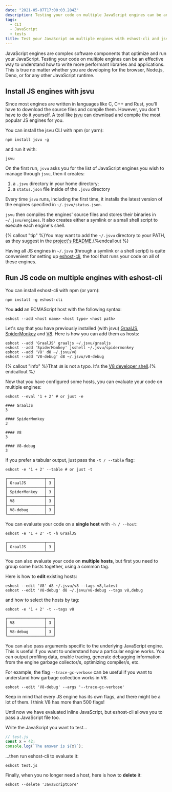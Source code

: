 ```yaml
---
date: "2021-05-07T17:00:03.284Z"
description: Testing your code on multiple JavaScript engines can be an effective way to understand how to write more performant libraries and applications.
tags:
  - CLI
  - JavaScript
  - tests
title: Test your JavaScript on multiple engines with eshost-cli and jsvu
---
```

JavaScript engines are complex software components that optimize and run your JavaScript. Testing your code on multiple engines can be an effective way to understand how to write more performant libraries and applications. This is true no matter whether you are developing  for the browser, Node.js, Deno, or for any other JavaScript runtime.

## Install JS engines with jsvu

Since most engines are written in languages like C, C++ and Rust, you'll have to download the source files and compile them. However, you don't have to do it yourself. A tool like [jsvu](https://github.com/GoogleChromeLabs/jsvu) can download and compile the most popular JS engines for you.

You can install the jsvu CLI with npm (or yarn):

```shell
npm install jsvu -g
```

and run it with:

```shell
jsvu
```

On the first run, `jsvu` asks you for the list of JavaScript engines you wish to manage through `jsvu`, then it creates:

1. a `.jsvu` directory in your home directory;
2. a `status.json` file inside of the `.jsvu` directory

Every time `jsvu` runs, including the first time, it installs the latest version of the engines specified in `~/.jsvu/status.json`.

`jsvu` then compiles the engines' source files and stores their binaries in `~/.jsvu/engines`. It also creates either a symlink or a small shell script to execute each engine's shell.

{% callout "tip" %}You may want to add the `~/.jsvu` directory to your PATH, as they suggest in the [project's README](https://github.com/GoogleChromeLabs/jsvu#installation).{%endcallout %}

Having all JS engines in `~/.jsvu` (through a symlink or a shell script) is quite convenient for setting up [eshost-cli](https://github.com/bterlson/eshost-cli), the tool that runs your code on all of these engines.

## Run JS code on multiple engines with eshost-cli

You can install eshost-cli with npm (or yarn):

```shell
npm install -g eshost-cli
```

You **add** an ECMAScript host with the following syntax:

```shell
eshost --add <host name> <host type> <host path>
```

Let's say that you have previously installed (with jsvu) [GraalJS](https://github.com/oracle/graaljs), [SpiderMonkey](https://spidermonkey.dev/) and [V8](https://github.com/v8/v8). Here is how you can add them as hosts:

```shell
eshost --add 'GraalJS' graaljs ~/.jsvu/graaljs
eshost --add 'SpiderMonkey' jsshell ~/.jsvu/spidermonkey
eshost --add 'V8' d8 ~/.jsvu/v8
eshost --add 'V8-debug' d8 ~/.jsvu/v8-debug
```

{% callout "info" %}That `d8` is not a typo. It's the [V8 developer shell](https://v8.dev/docs/d8).{% endcallout %}

Now that you have configured some hosts, you can evaluate your code on multiple engines:

```shell
eshost --eval '1 + 2' # or just -e
```

```shell
#### GraalJS
3

#### SpiderMonkey
3

#### V8
3

#### V8-debug
3
```

If you prefer a tabular output, just pass the `-t / --table` flag:

```shell
eshost -e '1 + 2' --table # or just -t
```

```shell
┌────────────────┬───┐
│ GraalJS        │ 3 │
├────────────────┼───┤
│ SpiderMonkey   │ 3 │
├────────────────┼───┤
│ V8             │ 3 │
├────────────────┼───┤
│ V8-debug       │ 3 │
└────────────────┴───┘
```

You can evaluate your code on a **single host** with `-h / --host`:

```shell
eshost -e '1 + 2' -t -h GraalJS
```

```shell
┌────────────────┬───┐
│ GraalJS        │ 3 │
└────────────────┴───┘
```

You can also evaluate your code on **multiple hosts**, but first you need to group some hosts together, using a common tag.

Here is how to **edit** existing hosts:

```shell
eshost --edit 'V8' d8 ~/.jsvu/v8 --tags v8,latest
eshost --edit 'V8-debug' d8 ~/.jsvu/v8-debug --tags v8,debug
```

and how to select the hosts by tag:

```shell
eshost -e '1 + 2' -t --tags v8
```

```shell
┌────────────────┬───┐
│ V8             │ 3 │
├────────────────┼───┤
│ V8-debug       │ 3 │
└────────────────┴───┘
```

You can also pass arguments specific to the underlying JavaScript engine. This is useful if you want to understand how a particular engine works. You can output profiling data, enable tracing, generate debugging information from the engine garbage collector/s, optimizing compiler/s, etc.

For example, the flag `--trace-gc-verbose` can be useful if you want to understand how garbage collection works in V8.

```shell
eshost --edit 'V8-debug' --args '--trace-gc-verbose'
```

Keep in mind that every JS engine has its own flags, and there might be a lot of them. I think V8 has more than 500 flags!

Until now we have evaluated inline JavaScript, but eshost-cli allows you to pass a JavaScript file too.

Write the JavaScript you want to test...

```js
// test.js
const x = 42;
console.log(`The answer is ${x}`);
```

...then run eshost-cli to evaluate it:

```shell
eshost test.js
```

Finally, when you no longer need a host, here is how to **delete** it:

```shell
eshost --delete 'JavaScriptCore'
```
